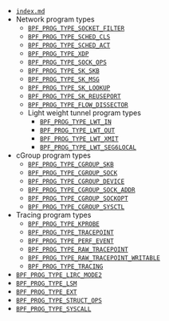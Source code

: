 * [`index.md`](index.md)
* Network program types
  * [`BPF_PROG_TYPE_SOCKET_FILTER`](BPF_PROG_TYPE_SOCKET_FILTER.md)
  * [`BPF_PROG_TYPE_SCHED_CLS`](BPF_PROG_TYPE_SCHED_CLS.md)
  * [`BPF_PROG_TYPE_SCHED_ACT`](BPF_PROG_TYPE_SCHED_ACT.md)
  * [`BPF_PROG_TYPE_XDP`](BPF_PROG_TYPE_XDP.md)
  * [`BPF_PROG_TYPE_SOCK_OPS`](BPF_PROG_TYPE_SOCK_OPS.md)
  * [`BPF_PROG_TYPE_SK_SKB`](BPF_PROG_TYPE_SK_SKB.md)
  * [`BPF_PROG_TYPE_SK_MSG`](BPF_PROG_TYPE_SK_MSG.md)
  * [`BPF_PROG_TYPE_SK_LOOKUP`](BPF_PROG_TYPE_SK_LOOKUP.md)
  * [`BPF_PROG_TYPE_SK_REUSEPORT`](BPF_PROG_TYPE_SK_REUSEPORT.md)
  * [`BPF_PROG_TYPE_FLOW_DISSECTOR`](BPF_PROG_TYPE_FLOW_DISSECTOR.md)
  * Light weight tunnel program types
    * [`BPF_PROG_TYPE_LWT_IN`](BPF_PROG_TYPE_LWT_IN.md)
    * [`BPF_PROG_TYPE_LWT_OUT`](BPF_PROG_TYPE_LWT_OUT.md)
    * [`BPF_PROG_TYPE_LWT_XMIT`](BPF_PROG_TYPE_LWT_XMIT.md)
    * [`BPF_PROG_TYPE_LWT_SEG6LOCAL`](BPF_PROG_TYPE_LWT_SEG6LOCAL.md)
* cGroup program types
  * [`BPF_PROG_TYPE_CGROUP_SKB`](BPF_PROG_TYPE_CGROUP_SKB.md)
  * [`BPF_PROG_TYPE_CGROUP_SOCK`](BPF_PROG_TYPE_CGROUP_SOCK.md)
  * [`BPF_PROG_TYPE_CGROUP_DEVICE`](BPF_PROG_TYPE_CGROUP_DEVICE.md)
  * [`BPF_PROG_TYPE_CGROUP_SOCK_ADDR`](BPF_PROG_TYPE_CGROUP_SOCK_ADDR.md)
  * [`BPF_PROG_TYPE_CGROUP_SOCKOPT`](BPF_PROG_TYPE_CGROUP_SOCKOPT.md)
  * [`BPF_PROG_TYPE_CGROUP_SYSCTL`](BPF_PROG_TYPE_CGROUP_SYSCTL.md)
* Tracing program types
  * [`BPF_PROG_TYPE_KPROBE`](BPF_PROG_TYPE_KPROBE.md)
  * [`BPF_PROG_TYPE_TRACEPOINT`](BPF_PROG_TYPE_TRACEPOINT.md)
  * [`BPF_PROG_TYPE_PERF_EVENT`](BPF_PROG_TYPE_PERF_EVENT.md)
  * [`BPF_PROG_TYPE_RAW_TRACEPOINT`](BPF_PROG_TYPE_RAW_TRACEPOINT.md)
  * [`BPF_PROG_TYPE_RAW_TRACEPOINT_WRITABLE`](BPF_PROG_TYPE_RAW_TRACEPOINT_WRITABLE.md)
  * [`BPF_PROG_TYPE_TRACING`](BPF_PROG_TYPE_TRACING.md)
* [`BPF_PROG_TYPE_LIRC_MODE2`](BPF_PROG_TYPE_LIRC_MODE2.md)
* [`BPF_PROG_TYPE_LSM`](BPF_PROG_TYPE_LSM.md)
* [`BPF_PROG_TYPE_EXT`](BPF_PROG_TYPE_EXT.md)
* [`BPF_PROG_TYPE_STRUCT_OPS`](BPF_PROG_TYPE_STRUCT_OPS.md)
* [`BPF_PROG_TYPE_SYSCALL`](BPF_PROG_TYPE_SYSCALL.md)
